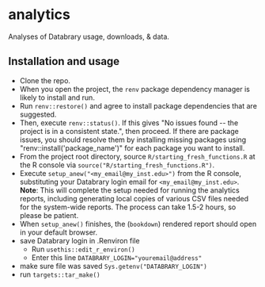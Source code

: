 # analytics

Analyses of Databrary usage, downloads, & data.

## Installation and usage

- Clone the repo.
- When you open the project, the `renv` package dependency manager is likely to install and run.
- Run `renv::restore()` and agree to install package dependencies that are suggested.
- Then, execute `renv::status()`. If this gives "No issues found -- the project is in a consistent state.", then proceed. If there are package issues, you should resolve them by installing missing packages using "renv::install('package_name')" for each package you want to install.
- From the project root directory, source `R/starting_fresh_functions.R` at the R console via `source("R/starting_fresh_functions.R")`.
- Execute `setup_anew("<my_email@my_inst.edu>")` from the R console, substituting your Databrary login email for `<my_email@my_inst.edu>`. **Note**: This will complete the setup needed for running the analytics reports, including generating local copies of various CSV files needed for the 
system-wide reports. The process can take 1.5-2 hours, so please be patient.
- When `setup_anew()` finishes, the (`bookdown`) rendered report should open in your default browser.
- save Databrary login in .Renviron file 
     - Run `usethis::edit_r_environ()` 
     - Enter this line `DATABRARY_LOGIN="youremail@address"`
- make sure file was saved `Sys.getenv("DATABRARY_LOGIN")`
- run `targets::tar_make()`
     

